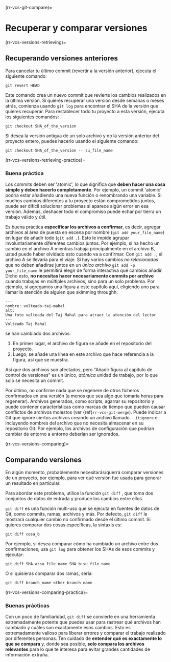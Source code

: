 (rr-vcs-git-compare)=
# Recuperar y comparar versiones

(rr-vcs-versions-retrieving)=
## Recuperando versiones anteriores

Para cancelar tu último commit (revertir a la versión anterior), ejecuta el siguiente comando:
```
git revert HEAD
```

Este comando crea un nuevo commit que revierte los cambios realizados en la última versión. Si quieres recuperar una versión desde semanas o meses atrás, comienza usando `git log` para encontrar el SHA de la versión que quieres recuperar. Para restablecer todo tu proyecto a esta versión, ejecuta los siguientes comandos:

```
git checkout SHA_of_the_version
```

Si desea la versión antigua de un solo archivo y no la versión anterior del proyecto entero, puedes hacerlo usando el siguiente comando:

 ```
 git checkout SHA_of_the_version -- su_file_name
 ```

(rr-vcs-versions-retrieving-practice)=
### Buena práctica

Los commits deben ser 'atomic', lo que significa que **deben hacer una cosa simple y deben hacerlo completamente**. Por ejemplo, un commit 'atomic' podría estar añadiendo una nueva función o renombrando una variable. Si muchos cambios diferentes a tu proyecto están comprometidos juntos, puede ser difícil solucionar problemas si aparece algún error en esa versión. Además, deshacer todo el compromiso puede echar por tierra un trabajo válido y útil.

Es buena práctica **especificar los archivos a confirmar**, es decir, agregar archivos al área de puesta en escena por nombre (`git add your_file_name`) en lugar de añadir todo (`git add .`). Esto le impide agrupar involuntariamente diferentes cambios juntos. Por ejemplo, si ha hecho un cambio en el archivo A mientras trabaja principalmente en el archivo B, usted puede haber olvidado esto cuando va a confirmar. Con `git add .`, el archivo A se llevaría para el viaje. Si hay varios cambios *no relacionados* que no deben añadirse juntos en un *único archivo* `git add -p your_file_name` le permitirá elegir de forma interactiva qué cambios añadir. Dicho esto, **no necesitas hacer necesariamente commits por archivo** cuando trabajas en múltiples archivos, sino para un solo problema. Por ejemplo, si agregamos una figura a este capítulo aquí, eligiendo uno para llamar la atención de alguien que skimming throughh:

```{figure} ../../figures/flipped-taj-mahal.png
---
nombre: volteado-taj-mahal
alt:
Una foto volteada del Taj Mahal para atraer la atención del lector
---
Volteado Taj Mahal
```

se han cambiado dos archivos:

1. En primer lugar, el archivo de figura se añade en el repositorio del proyecto.
2. Luego, se añade una línea en este archivo que hace referencia a la figura, así que se muestra.

Así que dos archivos son afectados, pero "Añadir figura al capítulo de control de versiones" es un único, *atómica* unidad de trabajo, por lo que solo se necesita un commit.

Por último, no confirme nada que se regenere de otros ficheros confirmados en una versión (a menos que sea algo que tomaría horas para regenerar). Archivos generados, como scripts, agarrar su repositorio y puede contener características como marcas de tiempo que pueden causar conflictos de archivos molestos (ver {ref}`rr-vcs-git-merge`). Puede indicar a Git que ignore ciertos archivos creando un archivo llamado `. itignore` e incluyendo nombres del archivo que no necesita almacenar en su repositorio Git. Por ejemplo, los archivos de configuración que podrían cambiar de entorno a entorno deberían ser ignorados.

(rr-vcs-versions-comparing)=
## Comparando versiones

En algún momento, probablemente necesitarás/querrá comparar versiones de un proyecto, por ejemplo, para ver qué versión fue usada para generar un resultado en particular.

Para abordar este problema, utilice la función `git diff` , que toma dos conjuntos de datos de entrada y produce los cambios entre ellos.

`git diff` es una función multi-uso que se ejecuta en fuentes de datos de Git, como commits, ramas, archivos y más. Por defecto, `git diff` le mostrará cualquier cambio no confirmado desde el último commit. Si quieres comparar dos cosas específicas, la sintaxis es:

```
git diff cosa_b
```

Por ejemplo, si desea comparar cómo ha cambiado un archivo entre dos confirmaciones, usa `git log` para obtener los SHAs de esos commits y ejecutar:

```
git diff SHA_a:su_file_name SHA_b:su_file_name
```

O si quisieras comparar dos ramas, sería:

```
git diff branch_name other_branch_name
```

(rr-vcs-versions-comparing-practica)=
### Buenas prácticas

Con un poco de familiaridad, `git diff` se convierte en una herramienta extremadamente potente que puedes usar para rastrear qué archivos han cambiado y cuáles son exactamente esos cambios. Esto es extremadamente valioso para liberar errores y comparar el trabajo realizado por diferentes personas. Ten cuidado de **entender qué es exactamente lo que se compara** y, donde sea posible, **solo compara los archivos relevantes** para lo que te interesa para evitar grandes cantidades de información extraña.
